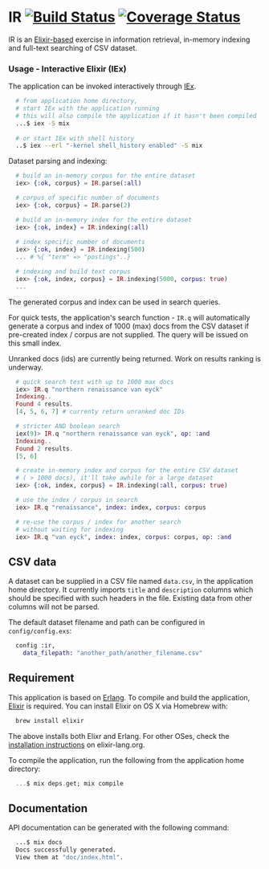 # IR [![Build Status](https://travis-ci.org/boonious/information_retrieval.svg?branch=master)](https://travis-ci.org/boonious/information_retrieval) [![Coverage Status](https://coveralls.io/repos/github/boonious/information_retrieval/badge.svg?branch=master)](https://coveralls.io/github/boonious/information_retrieval?branch=master)

IR is an [Elixir-based](https://elixir-lang.org) exercise in information retrieval, in-memory indexing and full-text searching of CSV dataset.

### Usage - Interactive Elixir (IEx)

The application can be invoked interactively through
[IEx](https://elixir-lang.org/getting-started/introduction.html#interactive-mode).


```bash
  # from application home directory,
  # start IEx with the application running
  # this will also compile the application if it hasn't been compiled
  ...$ iex -S mix
    
  # or start IEx with shell history
  ..$ iex --erl "-kernel shell_history enabled" -S mix

```

Dataset parsing and indexing:

```elixir
  # build an in-memory corpus for the entire dataset
  iex> {:ok, corpus} = IR.parse(:all)

  # corpus of specific number of documents
  iex> {:ok, corpus} = IR.parse(2)

  # build an in-memory index for the entire dataset
  iex> {:ok, index} = IR.indexing(:all)
  
  # index specific number of documents
  iex> {:ok, index} = IR.indexing(500)
  ... # %{ "term" => "postings"..}

  # indexing and build text corpus
  iex> {:ok, index, corpus} = IR.indexing(5000, corpus: true)
  ...


```

The generated corpus and index can be used in search queries.

For quick tests, the application's search function - `IR.q`
will automatically generate
a corpus and index of 1000 (max) docs from the
CSV dataset if pre-created index / corpus are not supplied.
The query will be issued on this small index.

Unranked docs (ids) are currently being returned.
Work on results ranking is underway.

```elixir
  # quick search test with up to 1000 max docs
  iex> IR.q "northern renaissance van eyck"
  Indexing..
  Found 4 results.
  [4, 5, 6, 7] # currenty return unranked doc IDs

  # stricter AND boolean search
  iex(9)> IR.q "northern renaissance van eyck", op: :and
  Indexing..
  Found 2 results.
  [5, 6]

  # create in-memory index and corpus for the entire CSV dataset
  # ( > 1000 docs), it'll take awhile for a large dataset
  iex> {:ok, index, corpus} = IR.indexing(:all, corpus: true)

  # use the index / corpus in search
  iex> IR.q "renaissance", index: index, corpus: corpus

  # re-use the corpus / index for another search
  # without waiting for indexing
  iex> IR.q "van eyck", index: index, corpus: corpus, op: :and


```

## CSV data

A dataset can be supplied in a CSV file named `data.csv`, in the application
home directory. It currently imports `title` and `description` columns
which should be specified with such headers in the file.
Existing data from other columns will not be parsed.

The default dataset filename and path can be configured in
`config/config.exs`:

```elixir
  config :ir,
    data_filepath: "another_path/another_filename.csv"
```

## Requirement
This application is based on [Erlang](http://erlang.org/doc/installation_guide/INSTALL.html).
To compile and build the application, [Elixir](https://elixir-lang.org) is required.
You can install Elixir on OS X via Homebrew with:

```bash
  brew install elixir
```

The above installs both Elixr and Erlang.
For other OSes, check the [installation instructions](http://elixir-lang.org/install.html) on elixir-lang.org.

To compile the application, run the following from the application home directory:

```elixir
  ...$ mix deps.get; mix compile
```

## Documentation

API documentation can be generated with the following command:

```bash
  ...$ mix docs
  Docs successfully generated.
  View them at "doc/index.html".
```



